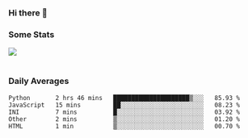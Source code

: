 ### Hi there 👋

<!--
**haruishi43/haruishi43** is a ✨ _special_ ✨ repository because its `README.md` (this file) appears on your GitHub profile.

Here are some ideas to get you started:

- 🔭 I’m currently working on ...
- 🌱 I’m currently learning ...
- 👯 I’m looking to collaborate on ...
- 🤔 I’m looking for help with ...
- 💬 Ask me about ...
- 📫 How to reach me: ...
- 😄 Pronouns: ...
- ⚡ Fun fact: ...
-->

### Some Stats
<div>
  <img align="center" src="https://github-readme-stats.vercel.app/api?username=haruishi43&count_private=true&show_icons=true" />
</div>

</br>

### Daily Averages

<!--START_SECTION:waka-->
```text
Python       2 hrs 46 mins   █████████████████████▒░░░   85.93 % 
JavaScript   15 mins         ██░░░░░░░░░░░░░░░░░░░░░░░   08.23 % 
INI          7 mins          █░░░░░░░░░░░░░░░░░░░░░░░░   03.92 % 
Other        2 mins          ▒░░░░░░░░░░░░░░░░░░░░░░░░   01.20 % 
HTML         1 min           ▒░░░░░░░░░░░░░░░░░░░░░░░░   00.70 % 
```
<!--END_SECTION:waka-->
